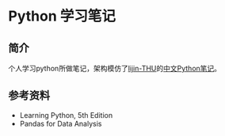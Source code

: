 # Python 学习笔记

## 简介
个人学习python所做笔记，架构模仿了[lijin-THU](https://github.com/lijin-THU)的[中文Python笔记](https://github.com/lijin-THU/notes-python)。

## 参考资料
- Learning Python, 5th Edition
- Pandas for Data Analysis

